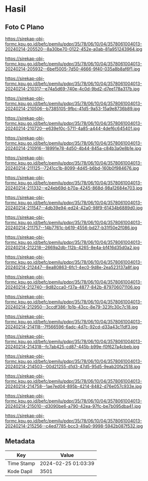 # Hasil

## Foto C Plano

https://sirekap-obj-formc.kpu.go.id/befc/pemilu/pdpr/35/78/06/10/04/3578061004013-20240214-205520--8a30be70-0122-452e-a0ab-81a951243964.jpg

https://sirekap-obj-formc.kpu.go.id/befc/pemilu/pdpr/35/78/06/10/04/3578061004013-20240214-205932--6bef5005-7d50-4666-9f40-035a8b8af6f1.jpg

https://sirekap-obj-formc.kpu.go.id/befc/pemilu/pdpr/35/78/06/10/04/3578061004013-20240214-210317--e74a5d69-740e-4c0d-9bd2-d7ee178a317b.jpg

https://sirekap-obj-formc.kpu.go.id/befc/pemilu/pdpr/35/78/06/10/04/3578061004013-20240214-210506--b7385105-9fbc-41d5-9a53-15a9e8736b89.jpg

https://sirekap-obj-formc.kpu.go.id/befc/pemilu/pdpr/35/78/06/10/04/3578061004013-20240214-210720--e639e10c-5711-4a85-a444-4def6c645401.jpg

https://sirekap-obj-formc.kpu.go.id/befc/pemilu/pdpr/35/78/06/10/04/3578061004013-20240214-210916--18991e78-4d50-4b44-845a-c84b3a0e8b1e.jpg

https://sirekap-obj-formc.kpu.go.id/befc/pemilu/pdpr/35/78/06/10/04/3578061004013-20240214-211125--7241cc1b-8099-4d45-b6bd-160b0f984676.jpg

https://sirekap-obj-formc.kpu.go.id/befc/pemilu/pdpr/35/78/06/10/04/3578061004013-20240214-211332--e24eb69d-b70a-4245-868d-98a12684e703.jpg

https://sirekap-obj-formc.kpu.go.id/befc/pemilu/pdpr/35/78/06/10/04/3578061004013-20240214-211547--4db39e94-ed24-42a0-98f9-61434b6889d0.jpg

https://sirekap-obj-formc.kpu.go.id/befc/pemilu/pdpr/35/78/06/10/04/3578061004013-20240214-211757--14b7761c-b619-4556-bd27-b31f50e2f086.jpg

https://sirekap-obj-formc.kpu.go.id/befc/pemilu/pdpr/35/78/06/10/04/3578061004013-20240214-212218--2669a2db-112b-4265-8e4a-bf416d35d0a2.jpg

https://sirekap-obj-formc.kpu.go.id/befc/pemilu/pdpr/35/78/06/10/04/3578061004013-20240214-212447--8ea80863-6fc1-4ec0-9d8e-2ea523137a8f.jpg

https://sirekap-obj-formc.kpu.go.id/befc/pemilu/pdpr/35/78/06/10/04/3578061004013-20240214-212740--9d82cca0-f37a-4877-842b-879706071106.jpg

https://sirekap-obj-formc.kpu.go.id/befc/pemilu/pdpr/35/78/06/10/04/3578061004013-20240214-212950--3ccdf386-1b1b-43cc-8e79-323fc30c7c18.jpg

https://sirekap-obj-formc.kpu.go.id/befc/pemilu/pdpr/35/78/06/10/04/3578061004013-20240214-214118--7f566596-6adc-4d7c-92cd-d33a43c11df3.jpg

https://sirekap-obj-formc.kpu.go.id/befc/pemilu/pdpr/35/78/06/10/04/3578061004013-20240214-214318--fc7ab425-cd87-445b-b99e-f0f627a4cbeb.jpg

https://sirekap-obj-formc.kpu.go.id/befc/pemilu/pdpr/35/78/06/10/04/3578061004013-20240214-214503--00d21255-d1d3-47d5-95d5-9eab20fa2518.jpg

https://sirekap-obj-formc.kpu.go.id/befc/pemilu/pdpr/35/78/06/10/04/3578061004013-20240214-214758--1ae7ed04-895b-4214-8482-d76e057c933e.jpg

https://sirekap-obj-formc.kpu.go.id/befc/pemilu/pdpr/35/78/06/10/04/3578061004013-20240214-215010--d3090be6-a790-42ea-97fc-be7b095dba41.jpg

https://sirekap-obj-formc.kpu.go.id/befc/pemilu/pdpr/35/78/06/10/04/3578061004013-20240214-215256--c4ed7785-bcc3-49a0-9998-5942b087f532.jpg


## Metadata

| Key        | Value               |
| ---------- | ------------------- |
| Time Stamp | 2024-02-25 01:03:39 |
| Kode Dapil | 3501                |




